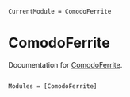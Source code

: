 ```@meta
CurrentModule = ComodoFerrite
```

# ComodoFerrite

Documentation for [ComodoFerrite](https://github.com/COMODO-research/ComodoFerrite.jl).

```@index
```

```@autodocs
Modules = [ComodoFerrite]
```
